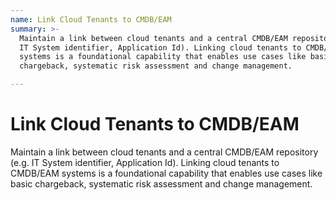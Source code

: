 ```yaml
---
name: Link Cloud Tenants to CMDB/EAM
summary: >-
  Maintain a link between cloud tenants and a central CMDB/EAM repository (e.g.
  IT System identifier, Application Id). Linking cloud tenants to CMDB/EAM
  systems is a foundational capability that enables use cases like basic
  chargeback, systematic risk assessment and change management. 

---
```


# Link Cloud Tenants to CMDB/EAM

Maintain a link between cloud tenants and a central CMDB/EAM repository (e.g. IT System identifier, Application Id). Linking cloud tenants to CMDB/EAM systems is a foundational capability that enables use cases like basic chargeback, systematic risk assessment and change management. 

